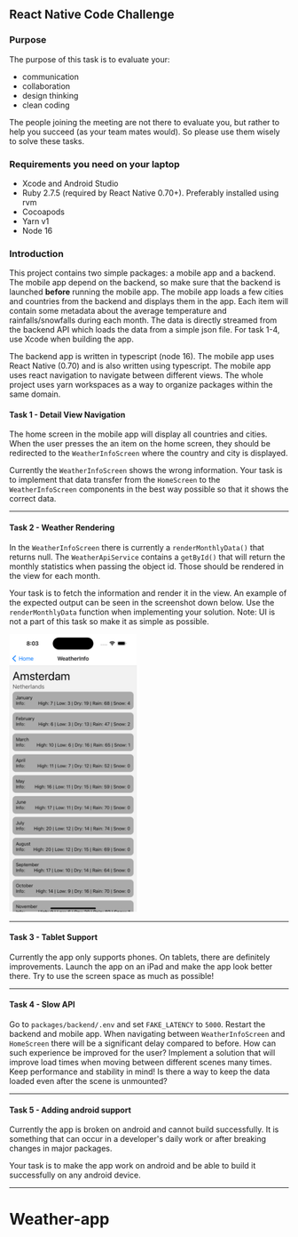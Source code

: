 ## React Native Code Challenge

### Purpose
The purpose of this task is to evaluate your:
- communication
- collaboration
- design thinking
- clean coding

The people joining the meeting are not there to evaluate you, but rather to help you succeed (as your team mates would). So please use them wisely to solve these tasks.

### Requirements you need on your laptop
- Xcode and Android Studio
- Ruby 2.7.5 (required by React Native 0.70+). Preferably installed using rvm
- Cocoapods
- Yarn v1
- Node 16

### Introduction
This project contains two simple packages: a mobile app and a backend. The mobile app depend on the backend, so make sure that the backend is launched **before** running the mobile app. The mobile app loads a few cities and countries from the backend and displays them in the app. Each item will contain some metadata about the average temperature and rainfalls/snowfalls during each month. The data is directly streamed from the backend API which loads the data from a simple json file. For task 1-4, use Xcode when building the app.

The backend app is written in typescript (node 16). The mobile app uses React Native (0.70) and is also written using typescript. The mobile app uses react navigation to navigate between different views. The whole project uses yarn workspaces as a way to organize packages within the same domain.

#### Task 1 - Detail View Navigation
The home screen in the mobile app will display all countries and cities. When the user presses the an item on the home screen, they should be redirected to the `WeatherInfoScreen` where the country and city is displayed.

Currently the `WeatherInfoScreen` shows the wrong information. Your task is to implement that data transfer from the `HomeScreen` to the `WeatherInfoScreen` components in the best way possible so that it shows the correct data.

---

#### Task 2 - Weather Rendering
In the `WeatherInfoScreen` there is currently a `renderMonthlyData()` that returns null. The `WeatherApiService` contains a `getById()` that will return the monthly statistics when passing the object id. Those should be rendered in the view for each month.

Your task is to fetch the information and render it in the view. An example of the expected output can be seen in the screenshot down below. Use the `renderMonthlyData` function when implementing your solution. Note: UI is not a part of this task so make it as simple as possible.

<img src="./assets/render-example.png" height=500 />

---

#### Task 3 - Tablet Support
Currently the app only supports phones. On tablets, there are definitely improvements. Launch the app on an iPad and make the app look better there. Try to use the screen space as much as possible!

---

#### Task 4 - Slow API
Go to `packages/backend/.env` and set `FAKE_LATENCY` to `5000`. Restart the backend and mobile app. When navigating between `WeatherInfoScreen` and `HomeScreen` there will be a significant delay compared to before. How can such experience be improved for the user? Implement a solution that will improve load times when moving between different scenes many times. Keep performance and stability in mind! Is there a way to keep the data loaded even after the scene is unmounted?

---

#### Task 5 - Adding android support
Currently the app is broken on android and cannot build successfully. It is something that can occur in a developer's daily work or after breaking changes in major packages.

Your task is to make the app work on android and be able to build it successfully on any android device.

---
# Weather-app
